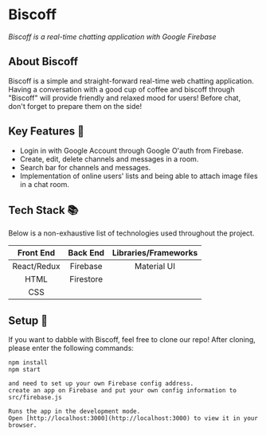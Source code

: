 # Biscoff

<em>Biscoff is a real-time chatting application with Google Firebase
</em>

## About Biscoff

Biscoff is a simple and straight-forward real-time web chatting application. Having a conversation with a good cup of coffee and biscoff through "Biscoff" will provide friendly and relaxed mood for users! Before chat, don't forget to prepare them on the side!

## Key Features :key:

- Login in with Google Account through Google O'auth from Firebase.
- Create, edit, delete channels and messages in a room.
- Search bar for channels and messages.
- Implementation of online users' lists and being able to attach image files in a chat room.

## Tech Stack :books:

Below is a non-exhaustive list of technologies used throughout the project.

|  Front End  | Back End  | Libraries/Frameworks |
| :---------: | :-------: | :------------------: |
| React/Redux | Firebase  |     Material UI      |
|    HTML     | Firestore |
|     CSS     |           |

## Setup :rocket:

If you want to dabble with Biscoff, feel free to clone our repo! After cloning, please enter the following commands:

```
npm install
npm start

and need to set up your own Firebase config address. 
create an app on Firebase and put your own config information to src/firebase.js

Runs the app in the development mode.
Open [http://localhost:3000](http://localhost:3000) to view it in your browser.
```

